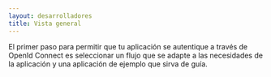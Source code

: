 ```yaml
---
layout: desarrolladores
title: Vista general
---
```


El primer paso para permitir que tu aplicación se autentique a través de OpenId Connect es seleccionar un flujo que se adapte a las necesidades de la aplicación y una aplicación de ejemplo que sirva de guía.
